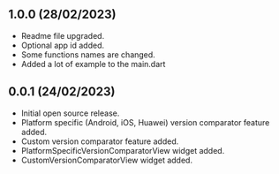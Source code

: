 ## 1.0.0 (28/02/2023)

* Readme file upgraded.
* Optional app id added.
* Some functions names are changed.
* Added a lot of example to the main.dart

## 0.0.1 (24/02/2023)

* Initial open source release.
* Platform specific (Android, iOS, Huawei) version comparator feature added.
* Custom version comparator feature added.
* PlatformSpecificVersionComparatorView widget added.
* CustomVersionComparatorView widget added.